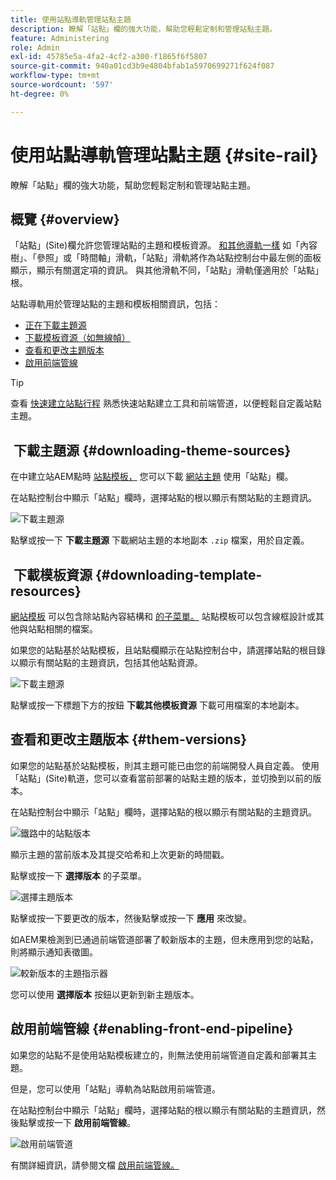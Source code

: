 ```yaml
---
title: 使用站點導軌管理站點主題
description: 瞭解「站點」欄的強大功能，幫助您輕鬆定制和管理站點主題。
feature: Administering
role: Admin
exl-id: 45785e5a-4fa2-4cf2-a300-f1865f6f5807
source-git-commit: 940a01cd3b9e4804bfab1a5970699271f624f087
workflow-type: tm+mt
source-wordcount: '597'
ht-degree: 0%

---
```


# 使用站點導軌管理站點主題 {#site-rail}

瞭解「站點」欄的強大功能，幫助您輕鬆定制和管理站點主題。

## 概覽 {#overview}

「站點」(Site)欄允許您管理站點的主題和模板資源。 [和其他導軌一樣](/help/sites-cloud/authoring/getting-started/basic-handling.md#rail-selector) 如「內容樹」、「參照」或「時間軸」滑軌，「站點」滑軌將作為站點控制台中最左側的面板顯示，顯示有關選定項的資訊。 與其他滑軌不同，「站點」滑軌僅適用於「站點」根。

站點導軌用於管理站點的主題和模板相關資訊，包括：

* [正在下載主題源](#downloading-theme-sources)
* [下載模板資源（如無線幀）](#downloading-template-resources)
* [查看和更改主題版本](#theme-vrsions)
* [啟用前端管線](#enabling-the-front-end-pipeline)

>[!TIP]
>
>查看 [快速建立站點行程](/help/journey-sites/quick-site/overview.md) 熟悉快速站點建立工具和前端管道，以便輕鬆自定義站點主題。

##  下載主題源 {#downloading-theme-sources}

在中建立站AEM點時 [站點模板，](site-templates.md) 您可以下載 [網站主題](site-themes.md) 使用「站點」欄。

在站點控制台中顯示「站點」欄時，選擇站點的根以顯示有關站點的主題資訊。

![下載主題源](/help/sites-cloud/administering/assets/download-theme-wireframe.png)

點擊或按一下 **下載主題源** 下載網站主題的本地副本 `.zip` 檔案，用於自定義。

##  下載模板資源 {#downloading-template-resources}

[網站模板](site-templates.md) 可以包含除站點內容結構和 [的子菜單。](site-themes.md) 站點模板可以包含線框設計或其他與站點相關的檔案。

如果您的站點基於站點模板，且站點欄顯示在站點控制台中，請選擇站點的根目錄以顯示有關站點的主題資訊，包括其他站點資源。

![下載主題源](/help/sites-cloud/administering/assets/download-theme-wireframe.png)

點擊或按一下標題下方的按鈕 **下載其他模板資源** 下載可用檔案的本地副本。

## 查看和更改主題版本 {#them-versions}

如果您的站點基於站點模板，則其主題可能已由您的前端開發人員自定義。 使用「站點」(Site)軌道，您可以查看當前部署的站點主題的版本，並切換到以前的版本。

在站點控制台中顯示「站點」欄時，選擇站點的根以顯示有關站點的主題資訊。

![鐵路中的站點版本](/help/sites-cloud/administering/assets/theme-versions.png)

顯示主題的當前版本及其提交哈希和上次更新的時間戳。

點擊或按一下 **選擇版本** 的子菜單。

![選擇主題版本](/help/sites-cloud/administering/assets/select-theme-versions.png)

點擊或按一下要更改的版本，然後點擊或按一下 **應用** 來改變。

如AEM果檢測到已通過前端管道部署了較新版本的主題，但未應用到您的站點，則將顯示通知表徵圖。

![較新版本的主題指示器](/help/sites-cloud/administering/assets/new-theme-version.png)

您可以使用 **選擇版本** 按鈕以更新到新主題版本。

## 啟用前端管線 {#enabling-front-end-pipeline}

如果您的站點不是使用站點模板建立的，則無法使用前端管道自定義和部署其主題。

但是，您可以使用「站點」導軌為站點啟用前端管道。

在站點控制台中顯示「站點」欄時，選擇站點的根以顯示有關站點的主題資訊，然後點擊或按一下 **啟用前端管線**。

![啟用前端管道](/help/sites-cloud/administering/assets/enable-fep.png)

有關詳細資訊，請參閱文檔 [啟用前端管線。](enable-front-end-pipeline.md)
